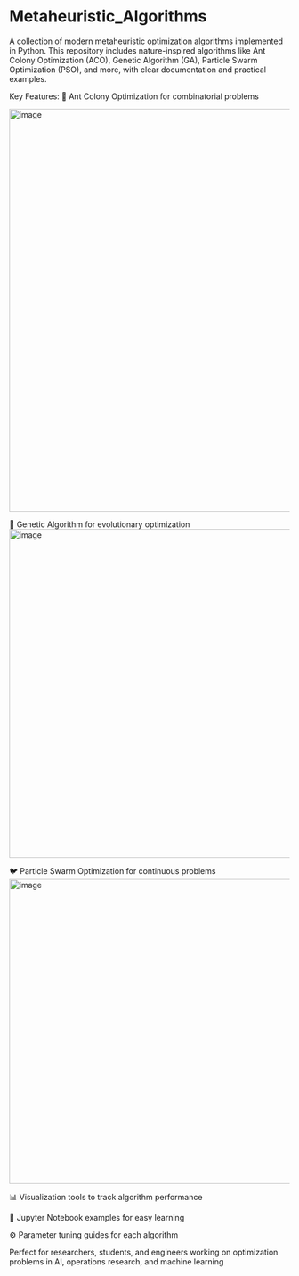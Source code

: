 # Metaheuristic_Algorithms
A collection of modern metaheuristic optimization algorithms implemented in Python. This repository includes nature-inspired algorithms like Ant Colony Optimization (ACO), Genetic Algorithm (GA), Particle Swarm Optimization (PSO), and more, with clear documentation and practical examples.

Key Features:
🐜 Ant Colony Optimization for combinatorial problems

<img width="822" height="723" alt="image" src="https://github.com/user-attachments/assets/7f0e4493-7b80-4873-9270-2daf8043bbce" />

🧬 Genetic Algorithm for evolutionary optimization
<img width="1177" height="590" alt="image" src="https://github.com/user-attachments/assets/0137a931-225b-4a72-900d-12f5728e9fb6" />

🐦 Particle Swarm Optimization for continuous problems
<img width="846" height="547" alt="image" src="https://github.com/user-attachments/assets/d17bb827-045c-4b4e-b509-be3523d66900" />

📊 Visualization tools to track algorithm performance

📝 Jupyter Notebook examples for easy learning

⚙️ Parameter tuning guides for each algorithm

Perfect for researchers, students, and engineers working on optimization problems in AI, operations research, and machine learning
